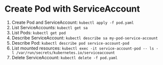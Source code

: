 # Create Pod with ServiceAccount

1. Create Pod and ServiceAccount: `kubectl apply -f pod.yaml`
1. List ServiceAccounts: `kubectl get sa`
1. List Pods: `kubectl get pod`
1. Describe ServiceAccount: `kubectl describe sa my-pod-service-account`
1. Describe Pod: `kubectl describe pod service-account-pod`
1. List mounted resources: `kubectl exec -it service-account-pod -- ls -l /var/run/secrets/kubernetes.io/serviceaccount`
1. Delete ServiceAccount: `kubectl delete -f pod.yaml`
